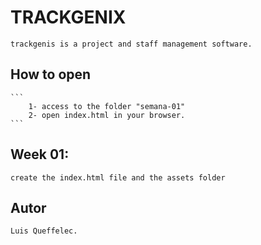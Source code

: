 # TRACKGENIX
    trackgenis is a project and staff management software.
## How to open
    ```
        1- access to the folder "semana-01"
        2- open index.html in your browser.
    ```
## Week 01:
    create the index.html file and the assets folder
## Autor
    Luis Queffelec.